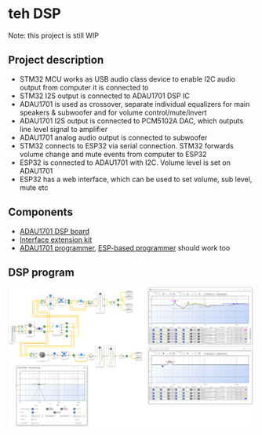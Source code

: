 # teh DSP

Note: this project is still WIP

## Project description

-   STM32 MCU works as USB audio class device to enable I2C audio output from computer it is connected to
-   STM32 I2S output is connected to ADAU1701 DSP IC
-   ADAU1701 is used as crossover, separate individual equalizers for main speakers & subwoofer and for volume control/mute/invert
-   ADAU1701 I2S output is connected to PCM5102A DAC, which outputs line level signal to amplifier
-   ADAU1701 analog audio output is connected to subwoofer
-   STM32 connects to ESP32 via serial connection. STM32 forwards volume change and mute events from computer to ESP32
-   ESP32 is connected to ADAU1701 with I2C. Volume level is set on ADAU1701
-   ESP32 has a web interface, which can be used to set volume, sub level, mute etc

## Components

-   [ADAU1701 DSP board](https://store.sure-electronics.com/product/AA-AP23122)
-   [Interface extension kit](https://store.sure-electronics.com/product/AA-AA11428)
-   [ADAU1701 programmer](https://store.sure-electronics.com/product/DB-DP11219), [ESP-based programmer](https://ez.analog.com/dsp/sigmadsp/f/q-a/164008/sharing-tcpi-interface-for-sigma-studio-using-esp8266-or-esp32) should work too

## DSP program

![DSP program](/docs/dsp_program.png?raw=true)
